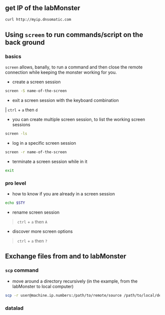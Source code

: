 ## get IP of the labMonster

```bash
curl http://myip.dnsomatic.com
```

## Using `screen` to run commands/script on the back ground

### basics

`screen` allows, banally, to run a command and then close the remote connection while keeping the monster working for you.

 - create a screen session

 ```bash
 screen -S name-of-the-screen
 ```

- exit a screen session with the keyboard combination 
  
 | `ctrl` + `a` then `d`

- you can create multiple screen session, to list the working screen sessions

 ```bash
 screen -ls
 ```

- log in a specific screen session

 ```bash
 screen -r name-of-the-screen
 ```

- terminate a screen session while in it

 ```bash
 exit
 ```

### pro level

- how to know if you are already in a screen session

```bash
echo $STY
```

- rename screen session 

> `ctrl` + `a` then `A`

- discover more screen options

> `ctrl` + `a` then `?`

## Exchange files from and to labMonster

### `scp` command

- move around a directory recursively (in the example, from the labMonster to local computer)

```bash
scp -r user@machine.ip.numbers:/path/to/remote/source /path/to/local/destination
```

### datalad
